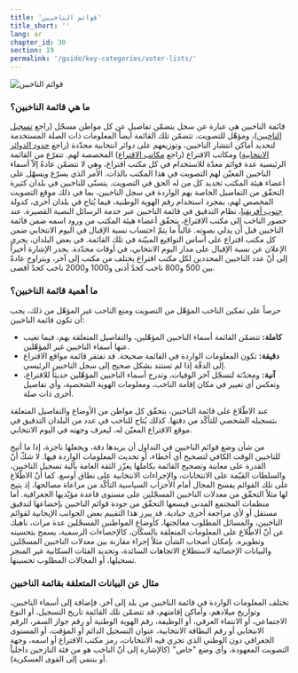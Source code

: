 ```yaml
---
title: 'قوائم الناخبين'
title_short: ''
lang: ar
chapter_id: 30
section: 19
permalink: '/guide/key-categories/voter-lists/'
---
```


![قوائم الناخبين](/images/inventory/categories/voter-lists.png)

### ما هي قائمة الناخبين؟

قائمة الناخبين هي عبارة عن سجل يتضمّن تفاصيل عن كل مواطن مسجّل (راجع [تسجيل الناخبين](/ar/guide/key-categories/voter-registration/))، ومؤهّل للتصويت. تتضمّن تلك القائمة أيضاً المعلومات ذات الصلة المستخدمة لتحديد أماكن انتشار الناخبين، وتوزيعهم على دوائر انتخابية محدّدة (راجع [حدود الدوائر الانتخابية](/ar/guide/key-categories/electoral-boundaries/)) ومكاتب الاقتراع (راجع [مكاتب الاقتراع](/ar/guide/key-categories/polling-stations/)) المخصصة لهم. تتفرّع من القائمة الرئيسية عدة قوائم معدّة للاستخدام في كل مكتب اقتراع، وهي لا تتضمّن عادةً إلاّ أسماء الناخبين المعيّن لهم التصويت في هذا المكتب بالذات. الأمر الذي يسرّع ويسهّل على أعضاء هيئة المكتب تحديد كل من له الحق في التصويت. يتسنّى للناخبين في بلدان كثيرة التحقّق من التفاصيل الخاصة بهم الواردة في سجل الناخبين، بما في ذلك موقع التصويت المخصص لهم، بمجرد استخدام رقم الهوية الوطنية، فيما يُتاح في بلدان أخرى، كدولة [جنوب أفريقيا](https://www.elections.org.za/content/For-voters/My-voter-registration-details/)، نظام التدقيق في قائمة الناخبين عبر خدمة الرسائل النصية القصيرة. عند حضور الناخب إلى مكتب الاقتراع، يتحقّق أعضاء هيئة المكتب من ورود اسمه ضمن قائمة الناخبين قبل أن يدلي بصوته. غالباً ما يتمّ احتساب نسبة الإقبال في اليوم الانتخابي ضمن كل مكتب اقتراع على أساس التواقيع المبيّنة في تلك القائمة. في بعض البلدان، يجري الإعلان عن نسبة الإقبال على مدار اليوم الانتخابي، في أوقات محدّدة. يجدر الإشارة أخيراً إلى أنّ عدد الناخبين المحددين لكل مكتب اقتراع يختلف من مكتب إلى آخر، ويتراوح عادةً بين 500 و800 ناخب كحدّ أدنى و1000 و2000 ناخب كحدّ أقصى.

### ما أهمية قائمة الناخبين؟

حرصاً على تمكين الناخب المؤهّل من التصويت ومنع الناخب غير المؤهّل من ذلك، يجب أن تكون قائمة الناخبين:

*   **كاملة:** تتضمّن القائمة أسماء الناخبين المؤهّلين، والتفاصيل المتعلقة بهم، فيما تغيب عنها أسماء الناخبين غير المؤهّلين.
*   **دقيقة:** تكون المعلومات الواردة في القائمة صحيحة. قد تفتقر قائمة مواقع الاقتراع إلى الدقّة إذا لم تستند بشكل صحيح إلى سجل الناخبين الرئيسي.
*   **آنية:** ومحدّثة لتسجّل آخر الوفيات، وتدرج أسماء الناخبين المؤهّلين حديثاً للاقتراع، وتعكس أي تغيير في مكان إقامة الناخب، ومعلومات الهوية الشخصية، وأي تفاصيل أخرى ذات صلة.

عند الاطّلاع على قائمة الناخبين، يتحقّق كل مواطن من الأوضاع والتفاصيل المتعلقة بتسجيله الشخصي للتأكّد من دقتها. كذلك يُتاح للناخب في عدد من البلدان التدقيق في موقع الاقتراع المعيّن له، ليعرف وجهته في اليوم الانتخابي.

من شأن وضع قوائم الناخبين في التداول أن يزيدها دقة، ويجعلها ناجزة، إذا ما أتيح للناخبين الوقت الكافي لتصحيح أي أخطاء، أو تحديث المعلومات الواردة فيها. لا شكّ أنّ القدرة على معاينة وتصحيح القائمة بكاملها يعزّز الثقة العامة بآلية تسجيل الناخبين، والسلطات القيّمة على الانتخابات، والإجراءات الانتخابية على نطاق أوسع. كما أنّ الاطّلاع على تلك القوائم يفسح المجال أمام الأحزاب السياسية التأكّد من مراعاة مصالحها، إذ يتيح لها مثلاً التحقّق من معدلات الناخبين المسجّلين على مستوى قاعدة مؤيّديها الجغرافية. أما منظمات المجتمع المدني فيسعها التحقّق من جودة قوائم الناخبين بإخضاعها لتدقيق مستقل أو لأي مراجعة أخرى حيادية. قد يبرز هذا التقييم بعض الجوانب الإيجابية لقوائم الناخبين، والمسائل المطلوب معالجتها، كأوضاع المواطنين المسجّلين عدة مرات، ناهيك عن أنّ الاطّلاع على المعلومات المتعلقة بالسكّان، كالإحصاءات الرسمية، يسمح بتحسينه وتطويره. بإمكان أصحاب الشأن مثلاً إجراء مقارنة بين معدلات الناخبين المسجّلين والبيانات الإحصائية لاستطلاع الاتجاهات السائدة، وتحديد الفئات السكانية غير المنجز تسجيلها، أو المجالات المطلوب تحسينها.

### مثال عن البيانات المتعلقة بقائمة الناخبين

تختلف المعلومات الواردة في قائمة الناخبين من بلد إلى آخر. فإضافة إلى أسماء الناخبين، وتواريخ ميلادهم، وأماكن إقامتهم، قد تتضمّن تلك القائمة تاريخ التسجيل، أو النوع الاجتماعي، أو الانتماء العرقي، أو الوظيفة، رقم الهوية الوطنية أو رقم جواز السفر، الرقم الانتخابي أو رقم البطاقة الانتخابية، عنوان التسجيل الدائم أو المؤقت، أو المستوى الجغرافي دون الوطني الذي تجري فيه الانتخابات، رمز مكتب الاقتراع أو اسمه، وجهة التصويت المعهودة، وأي وضع "خاص" (كالإشارة إلى أنّ الناخب هو من فئة النازحين داخلياً أو ينتمي إلى القوى العسكرية).
